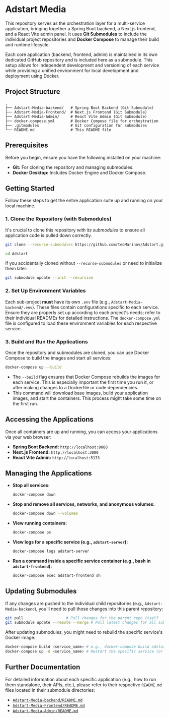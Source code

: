 # Adstart Media

This repository serves as the orchestration layer for a multi-service application, bringing together a Spring Boot backend, a Next.js frontend, and a React Vite admin panel. It uses **Git Submodules** to include the individual project repositories and **Docker Compose** to manage their build and runtime lifecycle.

Each core application (backend, frontend, admin) is maintained in its own dedicated GitHub repository and is included here as a submodule. This setup allows for independent development and versioning of each service while providing a unified environment for local development and deployment using Docker.

## Project Structure

```
.
├── Adstart-Media-backend/   # Spring Boot Backend (Git Submodule)
├── Adstart-Media-Frontend/  # Next.js Frontend (Git Submodule)
├── Adstart-Media-Admin/     # React Vite Admin (Git Submodule)
├── docker-compose.yml       # Docker Compose file for orchestration
├── .gitmodules              # Git configuration for submodules
└── README.md                # This README file
```

## Prerequisites

Before you begin, ensure you have the following installed on your machine:

* **Git:** For cloning the repository and managing submodules.
* **Docker Desktop:** Includes Docker Engine and Docker Compose.

## Getting Started

Follow these steps to get the entire application suite up and running on your local machine.

### 1. Clone the Repository (with Submodules)

It's crucial to clone this repository *with its submodules* to ensure all application code is pulled down correctly.

```bash
git clone --recurse-submodules https://github.com/teoMarinov/Adstart.git

cd Adstart
```

If you accidentally cloned without `--recurse-submodules` or need to initialize them later:

```bash
git submodule update --init --recursive
```

### 2. Set Up Environment Variables

Each sub-project **must** have its own `.env` file (e.g., `Adstart-Media-backend/.env`). These files contain configurations specific to each service. Ensure they are properly set up according to each project's needs; refer to their individual READMEs for detailed instructions. The `docker-compose.yml` file is configured to load these environment variables for each respective service.

### 3. Build and Run the Applications

Once the repository and submodules are cloned, you can use Docker Compose to build the images and start all services:

```bash
docker-compose up --build
```

* The `--build` flag ensures that Docker Compose rebuilds the images for each service. This is especially important the first time you run it, or after making changes to a Dockerfile or code dependencies.
* This command will download base images, build your application images, and start the containers. This process might take some time on the first run.

## Accessing the Applications

Once all containers are up and running, you can access your applications via your web browser:

* **Spring Boot Backend:** `http://localhost:8080`
* **Next.js Frontend:** `http://localhost:3000`
* **React Vite Admin:** `http://localhost:5173`

## Managing the Applications

* **Stop all services:**
    ```bash
    docker-compose down
    ```
* **Stop and remove all services, networks, and anonymous volumes:**
    ```bash
    docker-compose down --volumes
    ```
* **View running containers:**
    ```bash
    docker-compose ps
    ```
* **View logs for a specific service (e.g., `adstart-server`):**
    ```bash
    docker-compose logs adstart-server
    ```
* **Run a command inside a specific service container (e.g., bash in `adstart-frontend`):**
    ```bash
    docker-compose exec adstart-frontend sh
    ```

## Updating Submodules

If any changes are pushed to the individual child repositories (e.g., `Adstart-Media-backend`), you'll need to pull those changes into this parent repository:

```bash
git pull                   # Pull changes for the parent repo itself
git submodule update --remote --merge # Pull latest changes for all submodules
```
After updating submodules, you might need to rebuild the specific service's Docker image:
```bash
docker-compose build <service_name> # e.g., docker-compose build adstart-frontend
docker-compose up -d <service_name> # Restart the specific service (or just `docker-compose up` to re-create it)
```

## Further Documentation

For detailed information about each specific application (e.g., how to run them standalone, their APIs, etc.), please refer to their respective `README.md` files located in their submodule directories:

* [`Adstart-Media-backend/README.md`](./Adstart-Media-backend/README.md)
* [`Adstart-Media-Frontend/README.md`](./Adstart-Media-Frontend/README.md)
* [`Adstart-Media-Admin/README.md`](./Adstart-Media-Admin/README.md)
